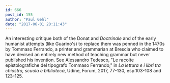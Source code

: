 ```yaml
---
id: 666
post_id: 155
author: "Paul Gehl"
date: "2017-06-01 20:11:43"
---
```

An interesting critique both of the Donat and *Doctrinale* and of the early humanist attempts (like Guarino's) to replace them was penned in the 1470s by Tommaso Ferrando, a printer and grammarian at Brescia who claimed to have devised an entirely new method of teaching grammar but never published his invention. See Alessandro Tedesco, "Le racolte epistolografiche del tipografo Tommaso Ferrando," in *La lettura e i libri tra chiostro, scuola e biblioteca*, Udine, Forum, 2017, 77-130, esp.103-108 and 123-125.
